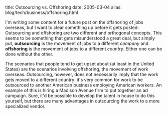 title: Outsourcing vs. Offshoring
date: 2005-03-04
alias: blog/tech/business/offshoring.html

I'm writing some content for a future post on the offshoring of jobs
overseas, but I want to clear something up before it gets posted:
Outsourcing and offshoring are two different and orthogonal
concepts. This seems to be something that gets misunderstood a great
deal, but simply put, <b>outsourcing</b> is the movement of jobs to a
different <i>company</i> and <b>offshoring</b> is the movement of jobs
to a different <i>country</i>. Either one can be done without the
other.

The scenarios that people tend to get upset about (at least in the
United States) are the scenarios involving offshoring, the movement of
work overseas.  Outsourcing, however, does not necessarily imply that
the work gets moved to a different country: it's very common for work
to be outsourced to another American business employing American
workers. An example of this is hiring a Madison Avenue firm to put
together an ad campaign. Sure, it'd be possible to develop the talent
in house to do this yourself, but there are many advantages in
outsourcing the work to a more specialized vendor.
